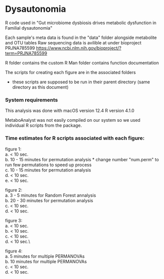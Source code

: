 # Dysautonomia
R code used in "Gut microbiome dysbiosis drives metabolic dysfunction in Familial dysautonomia"

Each sample's meta data is found in the "data" folder alongside metabolite and OTU tables
Raw sequencing data is avilible at under bioproject PRJNA785599 https://www.ncbi.nlm.nih.gov/bioproject/?term=PRJNA785599

R folder contains the custom R
Man folder contains function documentation 

The scripts for creating each figure are in the associated folders
 - these scripts are supposed to be run in their parent directory (same directory as this document)

### System requirements
This analysis was done with macOS version 12.4
R version 4.1.0

MetaboAnalyst was not easily compiled on our system so we used individual R scripts from the package. 

### Time estimates for R scripts associated with each figure:

 figure 1:\
   a. < 10 sec.\
  b. 10 - 15 minutes for permutation analysis * change number "num.perm" to run few permutations to speed up process\
  c. 10 - 15 minutes for permutation analysis\
  d. < 10 sec.\
  e. < 10 sec.
  
 figure 2:\
  a. 3 - 5 minutes for Random Forest annalysis\
  b. 20 - 30 minutes for permutation analysis\
  c. < 10 sec.\
  d. < 10 sec.
  
 figure 3:\
  a. < 10 sec.\
  b. < 10 sec.\
  c. < 10 sec.\
  d. < 10 sec.\
  
 figure 4:\
  a. 5 minutes for multiple PERMANOVAs \
  b. 10 minutes for multiple PERMANOVAs \
  c. < 10 sec.\
  d. < 10 sec.
 
